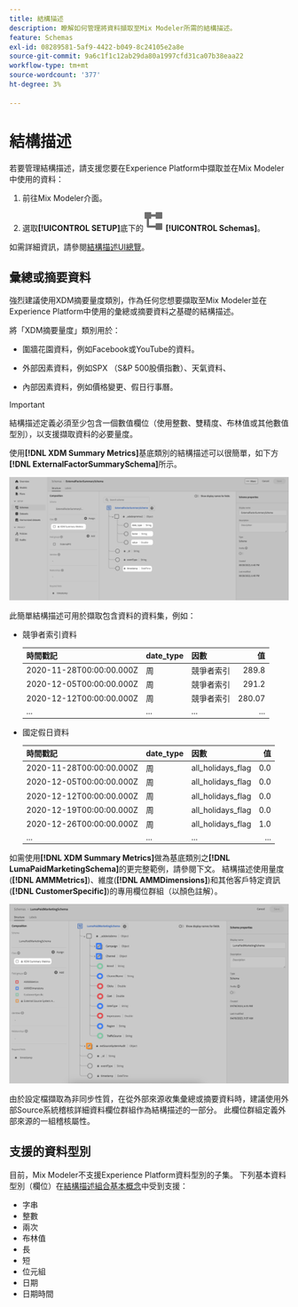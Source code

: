 ```yaml
---
title: 結構描述
description: 瞭解如何管理將資料擷取至Mix Modeler所需的結構描述。
feature: Schemas
exl-id: 08289581-5af9-4422-b049-8c24105e2a8e
source-git-commit: 9a6c1f1c12ab29da80a1997cfd31ca07b38eaa22
workflow-type: tm+mt
source-wordcount: '377'
ht-degree: 3%

---
```


# 結構描述

若要管理結構描述，請支援您要在Experience Platform中擷取並在Mix Modeler中使用的資料：

1. 前往Mix Modeler介面。

1. 選取&#x200B;**[!UICONTROL SETUP]**&#x200B;底下的![結構描述](/help/assets/icons/Schemas.svg) **[!UICONTROL Schemas]**。

如需詳細資訊，請參閱[結構描述UI總覽](https://experienceleague.adobe.com/docs/experience-platform/xdm/ui/overview.html?lang=en)。

## 彙總或摘要資料

強烈建議使用XDM摘要量度類別，作為任何您想要擷取至Mix Modeler並在Experience Platform中使用的彙總或摘要資料之基礎的結構描述。

將「XDM摘要量度」類別用於：

- 圍牆花園資料，例如Facebook或YouTube的資料。

- 外部因素資料，例如SPX （S&amp;P 500股價指數）、天氣資料、

- 內部因素資料，例如價格變更、假日行事曆。

>[!IMPORTANT]
>
>結構描述定義必須至少包含一個數值欄位（使用整數、雙精度、布林值或其他數值型別），以支援擷取資料的必要量度。

使用&#x200B;**[!DNL XDM Summary Metrics]**&#x200B;基底類別的結構描述可以很簡單，如下方&#x200B;**[!DNL ExternalFactorSummarySchema]**&#x200B;所示。

![外部因素結構描述](/help/assets/external-factors-schema.png)

此簡單結構描述可用於擷取包含資料的資料集，例如：

- 競爭者索引資料

  | 時間戳記 | date_type | 因數 | 值 |
  |---|---|---|--:|
  | 2020-11-28T00:00:00.000Z | 周 | 競爭者索引 | 289.8 |
  | 2020-12-05T00:00:00.000Z | 周 | 競爭者索引 | 291.2 |
  | 2020-12-12T00:00:00.000Z | 周 | 競爭者索引 | 280.07 |
  | ... | ... | ... | ... |

- 國定假日資料

  | 時間戳記 | date_type | 因數 | 值 |
  |---|---|---|--:|
  | 2020-11-28T00:00:00.000Z | 周 | all_holidays_flag | 0.0 |
  | 2020-12-05T00:00:00.000Z | 周 | all_holidays_flag | 0.0 |
  | 2020-12-12T00:00:00.000Z | 周 | all_holidays_flag | 0.0 |
  | 2020-12-19T00:00:00.000Z | 周 | all_holidays_flag | 0.0 |
  | 2020-12-26T00:00:00.000Z | 周 | all_holidays_flag | 1.0 |
  | ... | ... | ... | ... |


如需使用&#x200B;**[!DNL XDM Summary Metrics]**&#x200B;做為基底類別之&#x200B;**[!DNL LumaPaidMarketingSchema]**&#x200B;的更完整範例，請參閱下文。 結構描述使用量度(**[!DNL AMMMetrics]**)、維度(**[!DNL AMMDimensions]**)和其他客戶特定資訊(**[!DNL CustomerSpecific]**)的專用欄位群組（以顏色註解）。

![摘要結構描述](/help/assets/summary-schema.png)

由於設定檔擷取為非同步性質，在從外部來源收集彙總或摘要資料時，建議使用外部Source系統稽核詳細資料欄位群組作為結構描述的一部分。 此欄位群組定義外部來源的一組稽核屬性。


## 支援的資料型別

目前，Mix Modeler不支援Experience Platform資料型別的子集。 下列基本資料型別（欄位）在[結構描述組合基本概念](https://experienceleague.adobe.com/docs/experience-platform/xdm/schema/composition.html?lang=en#data-type)中受到支援：

- 字串
- 整數
- 兩次
- 布林值
- 長
- 短
- 位元組
- 日期
- 日期時間
